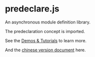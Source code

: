 predeclare.js
===========
An asynchronous module definition library.

The predeclaration concept is imported.


See the <a href="https://rawgit.com/YanagiEiichi/predeclare.js/master/demos/index.html">Demos & Tutorials</a> to learn more.

And the <a href="https://rawgit.com/YanagiEiichi/predeclare.js/master/doc/zh-cn.html">chinese version document</a> here.
